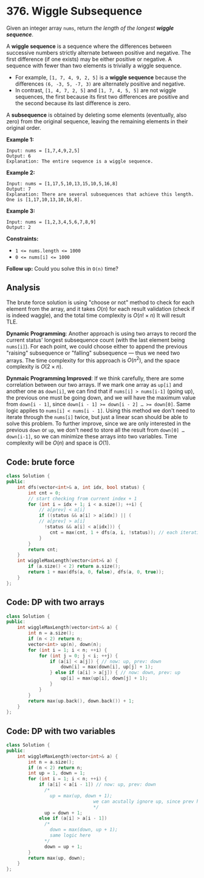 # 376. Wiggle Subsequence

Given an integer array `nums`, return *the length of the longest **wiggle sequence***.

A **wiggle sequence** is a sequence where the differences between successive numbers strictly alternate between positive and negative. The first difference (if one exists) may be either positive or negative. A sequence with fewer than two elements is trivially a wiggle sequence.

- For example, `[1, 7, 4, 9, 2, 5]` is a **wiggle sequence** because the differences `(6, -3, 5, -7, 3)` are alternately positive and negative.
- In contrast, `[1, 4, 7, 2, 5]` and `[1, 7, 4, 5, 5]` are not wiggle sequences, the first because its first two differences are positive and the second because its last difference is zero.

A **subsequence** is obtained by deleting some elements (eventually, also zero) from the original sequence, leaving the remaining elements in their original order.

 

**Example 1:**

```
Input: nums = [1,7,4,9,2,5]
Output: 6
Explanation: The entire sequence is a wiggle sequence.
```

**Example 2:**

```
Input: nums = [1,17,5,10,13,15,10,5,16,8]
Output: 7
Explanation: There are several subsequences that achieve this length. One is [1,17,10,13,10,16,8].
```

**Example 3:**

```
Input: nums = [1,2,3,4,5,6,7,8,9]
Output: 2
```

 

**Constraints:**

- `1 <= nums.length <= 1000`
- `0 <= nums[i] <= 1000`

 

**Follow up:** Could you solve this in `O(n)` time?

## Analysis

The brute force solution is using "choose or not" method to check for each element from the array, and it takes $O(n)$ for each result validation (check if is indeed waggle), and the total time complexity is $O(n! \times n)$ It will result TLE.

**Dynamic Programming**: Another approach is using two arrays to record the current status' longest subsequence count (with the last element being `nums[i]`). For each point, we could choose either to append the previous "raising" subsequence or "falling" subsequence — thus we need two arrays. The time complexity for this approach is $O(n^2)$, and the space complexity is $O(2 \times n)$. 

**Dynmaic Programming Improved**: If we think carefully, there are some correlation between our two arrays. If we mark one array as `up[i]` and another one as `down[i]`, we can find that if `nums[i] > nums[i-1]` (going up), the previous one must be going down, and we will have the maximum value from `down[i - 1]`, since `down[i - 1] >= down[i - 2] … >= down[0]`. Same logic applies to `nums[i] < nums[i - 1]`. Using this method we don't need to iterate through the `nums[i]` twice, but just a linear scan should be able to solve this problem. To further improve, since we are only interested in the previous `down` or `up`, we don't need to store all the result from `down[0] …  down[i-1]`, so we can minimize these arrays into two variables. Time complexity will be $O(n)$ and space is $O(1)$.

## Code: brute force

```c++
class Solution {
public:
    int dfs(vector<int>& a, int idx, bool status) {
        int cnt = 0;
      	// start checking from current index + 1
        for (int i = idx + 1; i < a.size(); ++i) {
          	// a[prev] < a[i]
            if ((status && a[i] > a[idx]) || (
            // a[prev] > a[i]
              !status && a[i] < a[idx])) {              
                cnt = max(cnt, 1 + dfs(a, i, !status)); // each iteration will change the direction
            }
        }
        return cnt;
    }
    int wiggleMaxLength(vector<int>& a) {
        if (a.size() < 2) return a.size();
        return 1 + max(dfs(a, 0, false), dfs(a, 0, true));
    }
};
```

## Code: DP with two arrays

```c++
class Solution {
public:
    int wiggleMaxLength(vector<int>& a) {
        int n = a.size();
        if (n < 2) return n;
        vector<int> up(n), down(n);
        for (int i = 1; i < n; ++i) {
            for (int j = 0; j < i; ++j) {
                if (a[i] < a[j]) { // now: up, prev: down
                    down[i] = max(down[i], up[j] + 1);
                } else if (a[i] > a[j]) { // now: down, prev: up
                    up[i] = max(up[i], down[j] + 1);
                }
            }
        }
        return max(up.back(), down.back()) + 1;
    }
};
```

## Code: DP with two variables

```c++
class Solution {
public:
    int wiggleMaxLength(vector<int>& a) {
        int n = a.size();
        if (n < 2) return n;
        int up = 1, down = 1;
        for (int i = 1; i < n; ++i) {
            if (a[i] < a[i - 1]) // now: up, prev: down
              /*
                up = max(up, down + 1);
								we can acutally ignore up, since prev has to be down and if we don't choose, our down variable isn't changed
								*/
              up = down + 1;
            else if (a[i] > a[i - 1])
              /*
                down = max(down, up + 1);
                same logic here
              */
              down = up + 1;
        }
        return max(up, down);
    }
};
```